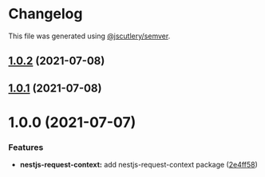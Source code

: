 # Changelog

This file was generated using [@jscutlery/semver](https://github.com/jscutlery/semver).

## [1.0.2](https://github.com/alexy4744/packages/compare/nestjs-request-context-1.0.1...nestjs-request-context-1.0.2) (2021-07-08)



## [1.0.1](https://github.com/alexy4744/packages/compare/nestjs-request-context-1.0.0...nestjs-request-context-1.0.1) (2021-07-08)



# 1.0.0 (2021-07-07)


### Features

* **nestjs-request-context:** add nestjs-request-context package ([2e4ff58](https://github.com/alexy4744/lunchbox/commit/2e4ff5844bb9daff8cebf6c67a59c6da8a8decb3))
